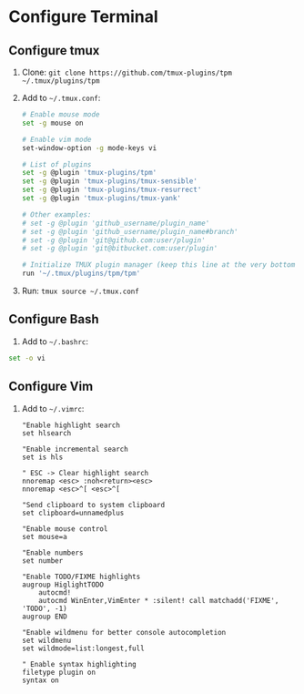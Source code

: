 # Configure Terminal

## Configure tmux

1. Clone: `git clone https://github.com/tmux-plugins/tpm ~/.tmux/plugins/tpm`

2. Add to `~/.tmux.conf`:

    ```bash
    # Enable mouse mode
    set -g mouse on

    # Enable vim mode
    set-window-option -g mode-keys vi

    # List of plugins
    set -g @plugin 'tmux-plugins/tpm'
    set -g @plugin 'tmux-plugins/tmux-sensible'
    set -g @plugin 'tmux-plugins/tmux-resurrect'
    set -g @plugin 'tmux-plugins/tmux-yank'

    # Other examples:
    # set -g @plugin 'github_username/plugin_name'
    # set -g @plugin 'github_username/plugin_name#branch'
    # set -g @plugin 'git@github.com:user/plugin'
    # set -g @plugin 'git@bitbucket.com:user/plugin'

    # Initialize TMUX plugin manager (keep this line at the very bottom of tmux.conf)
    run '~/.tmux/plugins/tpm/tpm'
    ```

3. Run: `tmux source ~/.tmux.conf`

## Configure Bash

1. Add to `~/.bashrc`:

```bash
set -o vi
```

## Configure Vim

1. Add to `~/.vimrc`:
   
    ```vim
    "Enable highlight search
    set hlsearch

    "Enable incremental search
    set is hls

    " ESC -> Clear highlight search
    nnoremap <esc> :noh<return><esc>
    nnoremap <esc>^[ <esc>^[

    "Send clipboard to system clipboard
    set clipboard=unnamedplus
    
    "Enable mouse control
    set mouse=a
    
    "Enable numbers
    set number
    
    "Enable TODO/FIXME highlights
    augroup HiglightTODO
        autocmd!
        autocmd WinEnter,VimEnter * :silent! call matchadd('FIXME', 'TODO', -1)
    augroup END
    
    "Enable wildmenu for better console autocompletion
    set wildmenu
    set wildmode=list:longest,full

    " Enable syntax highlighting
    filetype plugin on
    syntax on
    ```
